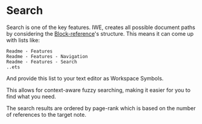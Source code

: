 # Search

Search is one of the key features. IWE, creates all possible document paths by considering the [Block-reference](ndjveztj)'s structure. This means it can come up with lists like:

```
Readme - Features
Readme - Features - Navigation
Readme - Features - Search
..ets
```

And provide this list to your text editor as Workspace Symbols.

This allows for context-aware fuzzy searching, making it easier for you to find what you need.

The search results are ordered by page-rank which is based on the number of references to the target note.
